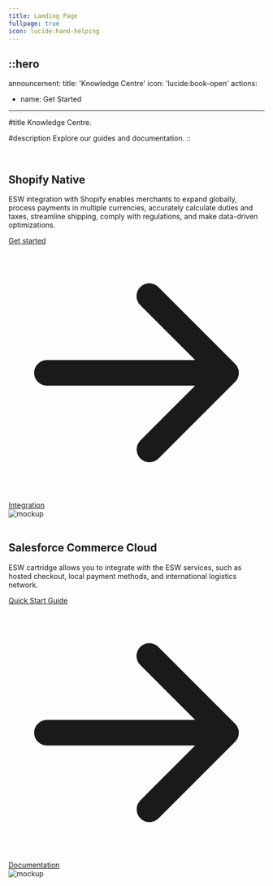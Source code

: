 ```yaml
---
title: Lamding Page
fullpage: true
icon: lucide:hand-helping
---
```


::hero
---
announcement:
  title: 'Knowledge Centre'
  icon: 'lucide:book-open'
actions:
  - name: Get Started
---

#title
Knowledge Centre.

#description
Explore our guides and documentation.
::

<br>

<section class="bg-background text-foreground">
  <div class="grid max-w-screen-xl px-4 py-8 mx-auto lg:gap-8 xl:gap-0 lg:py-16 lg:grid-cols-12">
    <div class="mr-auto place-self-center lg:col-span-7">
      <h1 class="max-w-2xl mb-4 text-4xl font-extrabold tracking-tight leading-none md:text-5xl xl:text-6xl">
        Shopify Native
      </h1>
      <p class="max-w-2xl mb-6 font-light text-muted-foreground lg:mb-8 md:text-lg lg:text-xl">
        ESW integration with Shopify enables merchants to expand globally, process payments in multiple currencies, accurately calculate duties and taxes, streamline shipping, comply with regulations, and make data-driven optimizations.
      </p>
      <a href="#" class="inline-flex items-center justify-center px-5 py-3 mr-3 text-base font-medium text-primary-foreground bg-primary rounded-lg hover:bg-primary/90 focus:ring-4 focus:ring-primary/30 dark:focus:ring-primary/70">
        Get started
        <svg class="w-5 h-5 ml-2 -mr-1" fill="currentColor" viewBox="0 0 20 20"><path fill-rule="evenodd" d="M10.293 3.293a1 1 0 011.414 0l6 6a1 1 0 010 1.414l-6 6a1 1 0 01-1.414-1.414L14.586 11H3a1 1 0 110-2h11.586l-4.293-4.293a1 1 0 010-1.414z" clip-rule="evenodd"/></svg>
      </a>
      <a href="#" class="inline-flex items-center justify-center px-5 py-3 text-base font-medium border rounded-lg text-foreground border-border hover:bg-muted focus:ring-4 focus:ring-muted">
        Integration
      </a>
    </div>
    <div class="hidden lg:mt-0 lg:col-span-5 lg:flex">
      <img src="/setup-shopify-store.png" alt="mockup">
    </div>
  </div>
</section>

<br>

<section class="bg-background text-foreground">
  <div class="grid max-w-screen-xl px-4 py-8 mx-auto lg:gap-8 xl:gap-0 lg:py-16 lg:grid-cols-12">
    <div class="mr-auto place-self-center lg:col-span-7">
      <h1 class="max-w-2xl mb-4 text-4xl font-extrabold tracking-tight leading-none md:text-5xl xl:text-6xl">
        Salesforce Commerce Cloud
      </h1>
      <p class="max-w-2xl mb-6 font-light text-muted-foreground lg:mb-8 md:text-lg lg:text-xl">
        ESW cartridge allows you to integrate with the ESW services, such as hosted checkout, local payment methods, and international logistics network.
      </p>
      <a href="#" class="inline-flex items-center justify-center px-5 py-3 mr-3 text-base font-medium text-primary-foreground bg-primary rounded-lg hover:bg-primary/90 focus:ring-4 focus:ring-primary/30 dark:focus:ring-primary/70">
        Quick Start Guide
        <svg class="w-5 h-5 ml-2 -mr-1" fill="currentColor" viewBox="0 0 20 20"><path fill-rule="evenodd" d="M10.293 3.293a1 1 0 011.414 0l6 6a1 1 0 010 1.414l-6 6a1 1 0 01-1.414-1.414L14.586 11H3a1 1 0 110-2h11.586l-4.293-4.293a1 1 0 010-1.414z" clip-rule="evenodd"/></svg>
      </a>
      <a href="#" class="inline-flex items-center justify-center px-5 py-3 text-base font-medium border rounded-lg text-foreground border-border hover:bg-muted focus:ring-4 focus:ring-muted">
        Documentation
      </a>
    </div>
    <div class="hidden lg:mt-0 lg:col-span-5 lg:flex">
      <img src="/Salesforce-for-eCommerce.png" alt="mockup">
    </div>
  </div>
</section>
